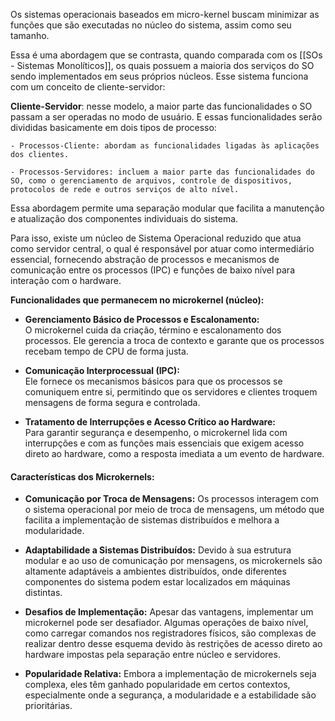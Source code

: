 Os sistemas operacionais baseados em micro-kernel buscam minimizar as funções que são executadas no núcleo do sistema, assim como seu tamanho. 

Essa é uma abordagem que se contrasta, quando comparada com os [[SOs - Sistemas Monolíticos]], os quais possuem a maioria dos serviços do SO sendo implementados em seus próprios núcleos. Esse sistema funciona com um conceito de cliente-servidor:

**Cliente-Servidor**: nesse modelo, a maior parte das funcionalidades o SO passam a ser operadas no modo de usuário. E essas funcionalidades serão divididas basicamente em dois tipos de processo:

	- Processos-Cliente: abordam as funcionalidades ligadas às aplicações dos clientes.

	- Processos-Servidores: incluem a maior parte das funcionalidades do SO, como o gerenciamento de arquivos, controle de dispositivos, protocolos de rede e outros serviços de alto nível.

Essa abordagem permite uma separação modular que facilita a manutenção e atualização dos componentes individuais do sistema.

Para isso, existe um núcleo de Sistema Operacional reduzido que atua como servidor central, o qual é responsável por atuar como intermediário essencial, fornecendo abstração de processos e mecanismos de comunicação entre os processos (IPC) e funções de baixo nível para interação com o hardware.

**Funcionalidades que permanecem no microkernel (núcleo):**

- **Gerenciamento Básico de Processos e Escalonamento:**  
    O microkernel cuida da criação, término e escalonamento dos processos. Ele gerencia a troca de contexto e garante que os processos recebam tempo de CPU de forma justa.
    
- **Comunicação Interprocessual (IPC):**  
    Ele fornece os mecanismos básicos para que os processos se comuniquem entre si, permitindo que os servidores e clientes troquem mensagens de forma segura e controlada.
    
- **Tratamento de Interrupções e Acesso Crítico ao Hardware:**  
    Para garantir segurança e desempenho, o microkernel lida com interrupções e com as funções mais essenciais que exigem acesso direto ao hardware, como a resposta imediata a um evento de hardware.

#### Características dos Microkernels:

- **Comunicação por Troca de Mensagens:** Os processos interagem com o sistema operacional por meio de troca de mensagens, um método que facilita a implementação de sistemas distribuídos e melhora a modularidade.​
    
- **Adaptabilidade a Sistemas Distribuídos:** Devido à sua estrutura modular e ao uso de comunicação por mensagens, os microkernels são altamente adaptáveis a ambientes distribuídos, onde diferentes componentes do sistema podem estar localizados em máquinas distintas.​
    
- **Desafios de Implementação:** Apesar das vantagens, implementar um microkernel pode ser desafiador. Algumas operações de baixo nível, como carregar comandos nos registradores físicos, são complexas de realizar dentro desse esquema devido às restrições de acesso direto ao hardware impostas pela separação entre núcleo e servidores.​
    
- **Popularidade Relativa:** Embora a implementação de microkernels seja complexa, eles têm ganhado popularidade em certos contextos, especialmente onde a segurança, a modularidade e a estabilidade são prioritárias.